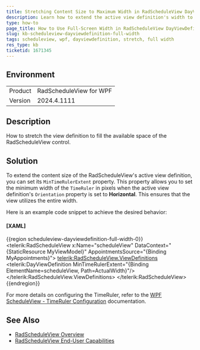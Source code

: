 ```yaml
---
title: Stretching Content Size to Maximum Width in RadScheduleView DayViewDefinition
description: Learn how to extend the active view definition's width to use the full-screen width in RadScheduleView for WPF.
type: how-to
page_title: How to Use Full-Screen Width in RadScheduleView DayViewDefinition for WPF
slug: kb-scheduleview-dayviewdefinition-full-width
tags: scheduleview, wpf, dayviewdefinition, stretch, full width
res_type: kb
ticketid: 1671345
---
```


## Environment

<table>
<tbody>
<tr>
<td>Product</td>
<td>RadScheduleView for WPF</td>
</tr>
<tr>
<td>Version</td>
<td>2024.4.1111</td>
</tr>
</tbody>
</table>

## Description

How to stretch the view definition to fill the available space of the RadScheduleView control.

## Solution

To extend the content size of the RadScheduleView's active view definition, you can set its `MinTimeRulerExtent` property. This property allows you to set the minimum width of the `TimeRuler` in pixels when the active view definition's `Orientation` property is set to __Horizontal__. This ensures that the view utilizes the entire width.

Here is an example code snippet to achieve the desired behavior:

#### __[XAML]__
{{region scheduleview-dayviewdefinition-full-width-0}}
    <telerik:RadScheduleView x:Name="scheduleView" DataContext="{StaticResource MyViewModel}" AppointmentsSource="{Binding MyAppointments}">
        <telerik:RadScheduleView.ViewDefinitions>
            <telerik:DayViewDefinition MinTimeRulerExtent="{Binding ElementName=scheduleView, Path=ActualWidth}"/>
        </telerik:RadScheduleView.ViewDefinitions>
    </telerik:RadScheduleView>
{{endregion}}

For more details on configuring the TimeRuler, refer to the [WPF ScheduleView - TimeRuler Configuration](https://docs.telerik.com/devtools/wpf/controls/radscheduleview/end-user-capabilities/timerulerconfiguration) documentation.

## See Also
- [RadScheduleView Overview](https://docs.telerik.com/devtools/wpf/controls/radscheduleview/overview)
- [RadScheduleView End-User Capabilities](https://docs.telerik.com/devtools/wpf/controls/radscheduleview/end-user-capabilities/overview)
